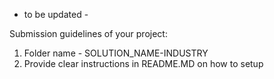 - to be updated -

Submission guidelines of your project:
1. Folder name - SOLUTION_NAME-INDUSTRY
2. Provide clear instructions in README.MD on how to setup

